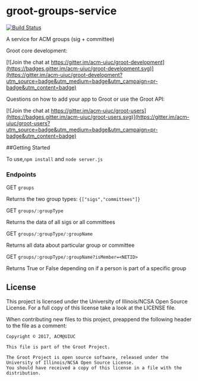 # groot-groups-service

[![Build Status](https://travis-ci.org/acm-uiuc/groot-groups-service.svg?branch=master)](https://travis-ci.org/acm-uiuc/groot-groups-service)

A service for ACM groups (sig + committee)

Groot core development:

[![Join the chat at https://gitter.im/acm-uiuc/groot-development](https://badges.gitter.im/acm-uiuc/groot-development.svg)](https://gitter.im/acm-uiuc/groot-development?utm_source=badge&utm_medium=badge&utm_campaign=pr-badge&utm_content=badge)

Questions on how to add your app to Groot or use the Groot API:

[![Join the chat at https://gitter.im/acm-uiuc/groot-users](https://badges.gitter.im/acm-uiuc/groot-users.svg)](https://gitter.im/acm-uiuc/groot-users?utm_source=badge&utm_medium=badge&utm_campaign=pr-badge&utm_content=badge)

##Getting Started

To use,``` npm install ``` and ```node server.js```

### Endpoints

GET `groups`

  Returns the two group types: `{["sigs","committees"]}`

GET `groups/:groupType`
  
  Returns the data of all sigs or all committees

GET `groups/:groupType/:groupName`

  Returns all data about particular group or committee

GET `groups/:groupType/:groupName?isMember=<NETID>`

  Returns True or False depending on if a person is part of a specific group

## License

This project is licensed under the University of Illinois/NCSA Open Source License. For a full copy of this license take a look at the LICENSE file. 

When contributing new files to this project, preappend the following header to the file as a comment: 

```
Copyright © 2017, ACM@UIUC

This file is part of the Groot Project.  
 
The Groot Project is open source software, released under the University of Illinois/NCSA Open Source License. 
You should have received a copy of this license in a file with the distribution.
```
